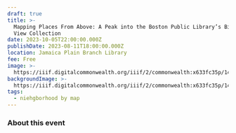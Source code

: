 ```yaml
---
draft: true
title: >-
  Mapping Places From Above: A Peak into the Boston Public Library’s Bird’s Eye
  View Collection 
date: 2023-10-05T22:00:00.000Z
publishDate: 2023-08-11T18:00:00.000Z
location: Jamaica Plain Branch Library
fee: Free
image: >-
  https://iiif.digitalcommonwealth.org/iiif/2/commonwealth:x633fc35p/1459,2010,5390,2450/2000,/0/default.jpg
backgroundImage: >-
  https://iiif.digitalcommonwealth.org/iiif/2/commonwealth:x633fc35p/1459,2010,5390,2450/2000,/0/default.jpg
tags:
  - niehgborhood by map
---
```


### About this event

